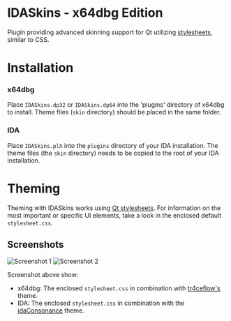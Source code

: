IDASkins - x64dbg Edition
=========

Plugin providing advanced skinning support for Qt utilizing [stylesheets](http://qt-project.org/doc/qt-4.8/stylesheet.html), similar to CSS.

# Installation
### x64dbg
Place `IDASkins.dp32` or `IDASkins.dp64` into the 'plugins' directory of x64dbg to install. Theme files (`skin` directory) should be placed in the same folder.

### IDA
Place `IDASkins.plX` into the `plugins` directory of your IDA installation. The theme files (the `skin` directory) needs to be copied to the root of your IDA installation.

# Theming
Theming with IDASkins works using [Qt stylesheets](http://qt-project.org/doc/qt-4.8/stylesheet.html). For information on the most important or specific UI elements, take a look in the enclosed default `stylesheet.css`.

## Screenshots

![Screenshot 1](https://raw.githubusercontent.com/Nukem9/IDASkins/master/media/screenshots/screencap2.png)
![Screenshot 2](https://raw.githubusercontent.com/Nukem9/IDASkins/master/media/screenshots/screencap1.png)

Screenshot above show:
- x64dbg: The enclosed `stylesheet.css` in combination with [tr4ceflow's](http://pastebin.com/BYDKkiJX) theme.
- IDA:    The enclosed `stylesheet.css` in combination with the [idaConsonance](https://github.com/eugeneching/ida-consonance) theme.
